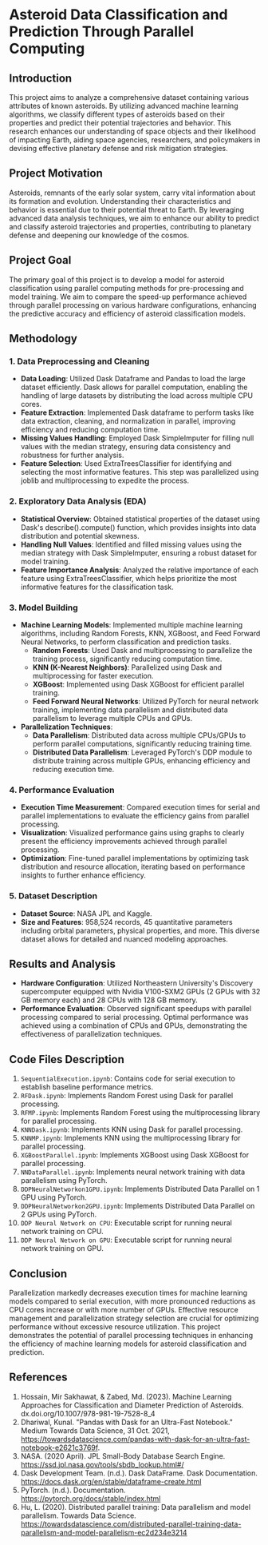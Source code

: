 
# Asteroid Data Classification and Prediction Through Parallel Computing

## Introduction

This project aims to analyze a comprehensive dataset containing various attributes of known asteroids. By utilizing advanced machine learning algorithms, we classify different types of asteroids based on their properties and predict their potential trajectories and behavior. This research enhances our understanding of space objects and their likelihood of impacting Earth, aiding space agencies, researchers, and policymakers in devising effective planetary defense and risk mitigation strategies.

## Project Motivation

Asteroids, remnants of the early solar system, carry vital information about its formation and evolution. Understanding their characteristics and behavior is essential due to their potential threat to Earth. By leveraging advanced data analysis techniques, we aim to enhance our ability to predict and classify asteroid trajectories and properties, contributing to planetary defense and deepening our knowledge of the cosmos.

## Project Goal

The primary goal of this project is to develop a model for asteroid classification using parallel computing methods for pre-processing and model training. We aim to compare the speed-up performance achieved through parallel processing on various hardware configurations, enhancing the predictive accuracy and efficiency of asteroid classification models.

## Methodology

### 1. Data Preprocessing and Cleaning
- **Data Loading**: Utilized Dask Dataframe and Pandas to load the large dataset efficiently. Dask allows for parallel computation, enabling the handling of large datasets by distributing the load across multiple CPU cores.
- **Feature Extraction**: Implemented Dask dataframe to perform tasks like data extraction, cleaning, and normalization in parallel, improving efficiency and reducing computation time.
- **Missing Values Handling**: Employed Dask SimpleImputer for filling null values with the median strategy, ensuring data consistency and robustness for further analysis.
- **Feature Selection**: Used ExtraTreesClassifier for identifying and selecting the most informative features. This step was parallelized using joblib and multiprocessing to expedite the process.

### 2. Exploratory Data Analysis (EDA)
- **Statistical Overview**: Obtained statistical properties of the dataset using Dask's describe().compute() function, which provides insights into data distribution and potential skewness.
- **Handling Null Values**: Identified and filled missing values using the median strategy with Dask SimpleImputer, ensuring a robust dataset for model training.
- **Feature Importance Analysis**: Analyzed the relative importance of each feature using ExtraTreesClassifier, which helps prioritize the most informative features for the classification task.

### 3. Model Building
- **Machine Learning Models**: Implemented multiple machine learning algorithms, including Random Forests, KNN, XGBoost, and Feed Forward Neural Networks, to perform classification and prediction tasks.
  - **Random Forests**: Used Dask and multiprocessing to parallelize the training process, significantly reducing computation time.
  - **KNN (K-Nearest Neighbors)**: Parallelized using Dask and multiprocessing for faster execution.
  - **XGBoost**: Implemented using Dask XGBoost for efficient parallel training.
  - **Feed Forward Neural Networks**: Utilized PyTorch for neural network training, implementing data parallelism and distributed data parallelism to leverage multiple CPUs and GPUs.
- **Parallelization Techniques**: 
  - **Data Parallelism**: Distributed data across multiple CPUs/GPUs to perform parallel computations, significantly reducing training time.
  - **Distributed Data Parallelism**: Leveraged PyTorch's DDP module to distribute training across multiple GPUs, enhancing efficiency and reducing execution time.

### 4. Performance Evaluation
- **Execution Time Measurement**: Compared execution times for serial and parallel implementations to evaluate the efficiency gains from parallel processing.
- **Visualization**: Visualized performance gains using graphs to clearly present the efficiency improvements achieved through parallel processing.
- **Optimization**: Fine-tuned parallel implementations by optimizing task distribution and resource allocation, iterating based on performance insights to further enhance efficiency.

### 5. Dataset Description
- **Dataset Source**: NASA JPL and Kaggle.
- **Size and Features**: 958,524 records, 45 quantitative parameters including orbital parameters, physical properties, and more. This diverse dataset allows for detailed and nuanced modeling approaches.

## Results and Analysis

- **Hardware Configuration**: Utilized Northeastern University's Discovery supercomputer equipped with Nvidia V100-SXM2 GPUs (2 GPUs with 32 GB memory each) and 28 CPUs with 128 GB memory.
- **Performance Evaluation**: Observed significant speedups with parallel processing compared to serial processing. Optimal performance was achieved using a combination of CPUs and GPUs, demonstrating the effectiveness of parallelization techniques.

## Code Files Description

1. `SequentialExecution.ipynb`: Contains code for serial execution to establish baseline performance metrics.
2. `RFDask.ipynb`: Implements Random Forest using Dask for parallel processing.
3. `RFMP.ipynb`: Implements Random Forest using the multiprocessing library for parallel processing.
4. `KNNDask.ipynb`: Implements KNN using Dask for parallel processing.
5. `KNNMP.ipynb`: Implements KNN using the multiprocessing library for parallel processing.
6. `XGBoostParallel.ipynb`: Implements XGBoost using Dask XGBoost for parallel processing.
7. `NNDataParallel.ipynb`: Implements neural network training with data parallelism using PyTorch.
8. `DDPNeuralNetworkon1GPU.ipynb`: Implements Distributed Data Parallel on 1 GPU using PyTorch.
9. `DDPNeuralNetworkon2GPU.ipynb`: Implements Distributed Data Parallel on 2 GPUs using PyTorch.
10. `DDP Neural Network on CPU`: Executable script for running neural network training on CPU.
11. `DDP Neural Network on GPU`: Executable script for running neural network training on GPU.

## Conclusion

Parallelization markedly decreases execution times for machine learning models compared to serial execution, with more pronounced reductions as CPU cores increase or with more number of GPUs. Effective resource management and parallelization strategy selection are crucial for optimizing performance without excessive resource utilization. This project demonstrates the potential of parallel processing techniques in enhancing the efficiency of machine learning models for asteroid classification and prediction.

## References

1. Hossain, Mir Sakhawat, & Zabed, Md. (2023). Machine Learning Approaches for Classification and Diameter Prediction of Asteroids. dx.doi.org/10.1007/978-981-19-7528-8_4
2. Dhariwal, Kunal. "Pandas with Dask for an Ultra-Fast Notebook." Medium Towards Data Science, 31 Oct. 2021, https://towardsdatascience.com/pandas-with-dask-for-an-ultra-fast-notebook-e2621c3769f.
3. NASA. (2020 April). JPL Small-Body Database Search Engine. https://ssd.jpl.nasa.gov/tools/sbdb_lookup.html#/
4. Dask Development Team. (n.d.). Dask DataFrame. Dask Documentation. https://docs.dask.org/en/stable/dataframe-create.html
5. PyTorch. (n.d.). Documentation. https://pytorch.org/docs/stable/index.html
6. Hu, L. (2020). Distributed parallel training: Data parallelism and model parallelism. Towards Data Science. https://towardsdatascience.com/distributed-parallel-training-data-parallelism-and-model-parallelism-ec2d234e3214
